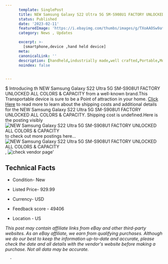 ```yaml
---
      template: SinglePost
      title: NEW Samsung Galaxy S22 Ultra 5G SM-S908U1 FACTORY UNLOCKED ALL COLORS & CAPACITY
      status: Published
      date: '2023-02-11'
      featuredImage: 'https://i.ebayimg.com/thumbs/images/g/TXoAAOSw9atjji~O/s-l225.jpg'
      category: News , Updates

      excerpt: >-
        [smartphone,device ,hand held device]
      meta:
      canonicalLink: ''
      description: [handheld,industrially made,well crafted,Portable,Mobile,Compact,Convenient,Lightweight,Maneuverable,Man-portable,Miniature,Carriable,Hand-held,Light,Holdable,Transportable,Mobile device,Pocket-sized,On-the-go,Wireless,Cordless,Compact size,Convenient size, smartphone,device ,hand held device]
      noindex: false
      

---
```

$
      Introducing th NEW Samsung Galaxy S22 Ultra 5G SM-S908U1 FACTORY UNLOCKED ALL COLORS & CAPACITY from a well-known brand.This Transportable device  is sure to be a Point of attraction  in your home. [Click Here](https://www.ebay.com/itm/185431849849?hash=item2b2c997b79%3Ag%3ATXoAAOSw9atjji%7EO&mkevt=1&mkcid=1&mkrid=711-53200-19255-0&campid=%253CePNCampaignId%253E&customid=%253CreferenceId%253E&toolid=10049) to read more to learn about the shipping costs and additional details for the NEW Samsung Galaxy S22 Ultra 5G SM-S908U1 FACTORY UNLOCKED ALL COLORS & CAPACITY. Shipping cost is undefined.Here is the posting visibly ![NEW Samsung Galaxy S22 Ultra 5G SM-S908U1 FACTORY UNLOCKED ALL COLORS & CAPACITY](https://i.ebayimg.com/thumbs/images/g/TXoAAOSw9atjji~O/s-l225.jpg) to check out more postings here... ![NEW Samsung Galaxy S22 Ultra 5G SM-S908U1 FACTORY UNLOCKED ALL COLORS & CAPACITY](https://i.ebayimg.com/images/g/TXoAAOSw9atjji~O/s-l1600.jpg), ![check vendor page](https://origin-galleryplus.ebayimg.com/ws/web/185431849849_2_0_1/225x225.jpg,https://origin-galleryplus.ebayimg.com/ws/web/185431849849_3_0_1/225x225.jpg,https://origin-galleryplus.ebayimg.com/ws/web/185431849849_4_0_1/225x225.jpg,https://origin-galleryplus.ebayimg.com/ws/web/185431849849_5_0_1/225x225.jpg)'

      

 ## Technical Facts 



     
      

 - Condition- New 


      

 - Listed Price- 929.99 


      

 - Currency- USD 


      

 - Feedback score - 49406 


      

 - Location - US 


      
      

 *_This post may contain affiliate links from eBay and other third-party websites. As an eBay affiliate, we earn from qualifying purchases. Although we do our best to keep the information up-to-date and accurate, please check the date and all details with the vendor's website before making a purchase. Not all data may be accurate._*




      -
